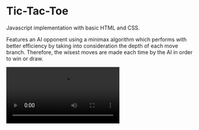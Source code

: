 # Tic-Tac-Toe #

Javascript implementation with basic HTML and CSS.

Features an AI opponent using a minimax algorithm which performs with better
efficiency by taking into consideration the depth of each move branch. Therefore,
the wisest moves are made each time by the AI in order to win or draw.

![tic-tac-toe1](tictactoe.mp4?raw=true)